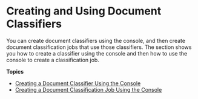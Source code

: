 # Creating and Using Document Classifiers<a name="getting-started-document-classification"></a>

You can create document classifiers using the console, and then create document classification jobs that use those classifiers\. The section shows you how to create a classifier using the console and then how to use the console to create a classification job\.

**Topics**
+ [Creating a Document Classifier Using the Console](getting-started-console-classifier.md)
+ [Creating a Document Classification Job Using the Console](getting-started-console-classification.md)